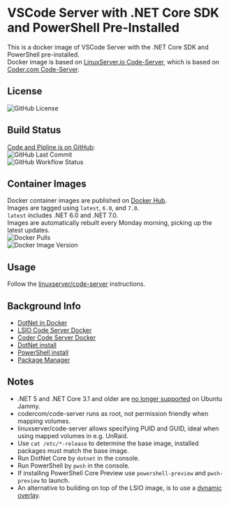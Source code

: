 # VSCode Server with .NET Core SDK and PowerShell Pre-Installed

This is a docker image of VSCode Server with the .NET Core SDK and PowerShell pre-installed.  
Docker image is based on [LinuxServer.io Code-Server](https://github.com/linuxserver/docker-code-server), which is based on [Coder.com Code-Server](https://github.com/cdr/code-server).  

## License

![GitHub License](https://img.shields.io/github/license/ptr727/VSCode-Server-DotNetCore)  

## Build Status

[Code and Pipline is on GitHub](https://github.com/ptr727/VSCode-Server-DotNetCore):  
![GitHub Last Commit](https://img.shields.io/github/last-commit/ptr727/VSCode-Server-DotNetCore?logo=github)  
![GitHub Workflow Status](https://img.shields.io/github/actions/workflow/status/ptr727/VSCode-Server-DotNetCore/BuildPublishPipeline.yml?logo=github)

## Container Images

Docker container images are published on [Docker Hub](https://hub.docker.com/r/ptr727/vscode-server-dotnetcore).  
Images are tagged using `latest`, `6.0`, and `7.0`.  
`latest` includes .NET 6.0 and .NET 7.0.  
Images are automatically rebuilt every Monday morning, picking up the latest updates.  
![Docker Pulls](https://img.shields.io/docker/pulls/ptr727/vscode-server-dotnetcore?logo=docker)  
![Docker Image Version](https://img.shields.io/docker/v/ptr727/vscode-server-dotnetcore/latest?logo=docker)

## Usage

Follow the [linuxserver/code-server](https://github.com/linuxserver/docker-code-server) instructions.

## Background Info

- [DotNet in Docker](https://github.com/dotnet/dotnet-docker/blob/master/3.0/sdk/bionic/amd64/Dockerfile)
- [LSIO Code Server Docker](https://github.com/linuxserver/docker-code-server/blob/master/Dockerfile)
- [Coder Code Server Docker](https://github.com/cdr/code-server/blob/master/Dockerfile)
- [DotNet install](https://docs.microsoft.com/en-us/dotnet/core/install/linux-package-manager-ubuntu-1804)
- [PowerShell install](https://docs.microsoft.com/en-us/powershell/scripting/install/installing-powershell-core-on-linux?view=powershell-7#ubuntu-1804)
- [Package Manager](https://dotnet.microsoft.com/download/linux-package-manager/ubuntu18-04/sdk-current)

## Notes

- .NET 5 and .NET Core 3.1 and older are [no longer supported](https://learn.microsoft.com/en-us/dotnet/core/install/linux-ubuntu) on Ubuntu Jammy.
- codercom/code-server runs as root, not permission friendly when mapping volumes.
- linuxserver/code-server allows specifying PUID and GUID, ideal when using mapped volumes in e.g. UnRaid.
- Use `cat /etc/*-release` to determine the base image, installed packages must match the base image.
- Run DotNet Core by `dotnet` in the console.
- Run PowerShell by `pwsh` in the console.
- If installing PowerShell Core Preview use `powershell-preview` and `pwsh-preview` to launch.
- An alternative to building on top of the LSIO image, is to use a [dynamic overlay](https://blog.linuxserver.io/2019/09/14/customizing-our-containers/).
